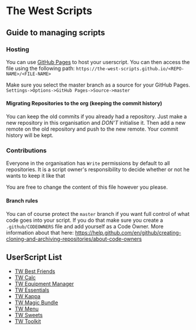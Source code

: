 # The West Scripts

## Guide to managing scripts

### Hosting
You can use [GitHub Pages](https://pages.github.com/) to host your userscript. You can then access the file using the following path: `https://the-west-scripts.github.io/<REPO-NAME>/<FILE-NAME>`

Make sure you select the master branch as a source for your GitHub Pages. `Settings->Options->GitHub Pages->Source->master`

#### Migrating Repositories to the org (keeping the commit history)
You can keep the old commits if you already had a repository. Just make a new repository in this organisation and *DON'T* initialise it. Then add a new remote on the old repository and push to the new remote. Your commit history will be kept.

### Contributions 
Everyone in the organisation has `Write` permissions by default to all repositories. It is a script owner's responsibility to decide whether or not he wants to keep it like that

You are free to change the content of this file however you please.

#### Branch rules
You can of course protect the `master` branch if you want full control of what code goes into your script. If you do that make sure you create a `.github/CODEOWNERS` file and add yourself as a Code Owner. More information about that here: https://help.github.com/en/github/creating-cloning-and-archiving-repositories/about-code-owners


## UserScript List

* [TW Best Friends](https://the-west-scripts.github.io/TW-Best-Friends/)
* [TW Calc](https://the-west-scripts.github.io/TW-Calc-Script/)
* [TW Equipment Manager](https://the-west-scripts.github.io/Equipment-Manager/)
* [TW Essentials](https://the-west-scripts.github.io/The-West-Essentials/)
* [TW Kappa](https://the-west-scripts.github.io/TW-Kappa/)
* [TW Magic Bundle](https://the-west-scripts.github.io/Magic-Bundle/)
* [TW Menu](https://the-west-scripts.github.io/The-West-Menu/)
* [TW Sweets](https://the-west-scripts.github.io/The-West-Sweets/)
* [TW Toolkit](https://the-west-scripts.github.io/TW-Toolkit/)
